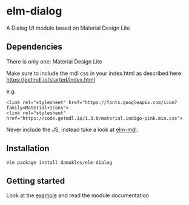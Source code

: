 # elm-dialog
A Dialog UI module based on Material Design Lite

## Dependencies
There is only one: Material Design Lite

Make sure to include the mdl css in your index.html as described here:
https://getmdl.io/started/index.html

e.g.
```
<link rel="stylesheet" href="https://fonts.googleapis.com/icon?family=Material+Icons">
<link rel="stylesheet" href="https://code.getmdl.io/1.3.0/material.indigo-pink.min.css">
```
Never include the JS, instead take a look at [elm-mdl](http://package.elm-lang.org/packages/debois/elm-mdl/latest/).

## Installation
```
elm package install damukles/elm-dialog
```

## Getting started
Look at the [example](https://github.com/damukles/elm-dialog/tree/master/examples)
and read the module documentation
